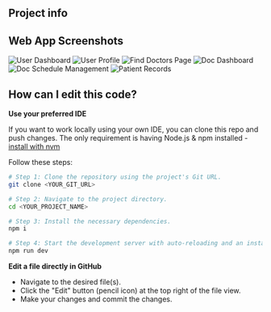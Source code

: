 
## Project info
## Web App Screenshots
![User Dashboard](https://github.com/user-attachments/assets/b93c1669-6ab6-4649-8fa1-aa6828e62d69)
![User Profile](https://github.com/user-attachments/assets/1bbea815-87a4-4326-881e-a1e429e75b57)
![Find Doctors Page](https://github.com/user-attachments/assets/2702067d-79ff-4f8c-b247-da77ce48b797)
![Doc Dashboard](https://github.com/user-attachments/assets/6d18d5ac-d10d-4a83-9aa6-f01b2e083b40)
![Doc Schedule Management](https://github.com/user-attachments/assets/6d71be52-0c04-46ca-86f5-a71904cbfd58)
![Patient Records](https://github.com/user-attachments/assets/c3d05d24-6018-4ce7-af18-2ea1ec2741bd)

## How can I edit this code?


**Use your preferred IDE**

If you want to work locally using your own IDE, you can clone this repo and push changes. 
The only requirement is having Node.js & npm installed - [install with nvm](https://github.com/nvm-sh/nvm#installing-and-updating)

Follow these steps:

```sh
# Step 1: Clone the repository using the project's Git URL.
git clone <YOUR_GIT_URL>

# Step 2: Navigate to the project directory.
cd <YOUR_PROJECT_NAME>

# Step 3: Install the necessary dependencies.
npm i

# Step 4: Start the development server with auto-reloading and an instant preview.
npm run dev
```

**Edit a file directly in GitHub**

- Navigate to the desired file(s).
- Click the "Edit" button (pencil icon) at the top right of the file view.
- Make your changes and commit the changes.





